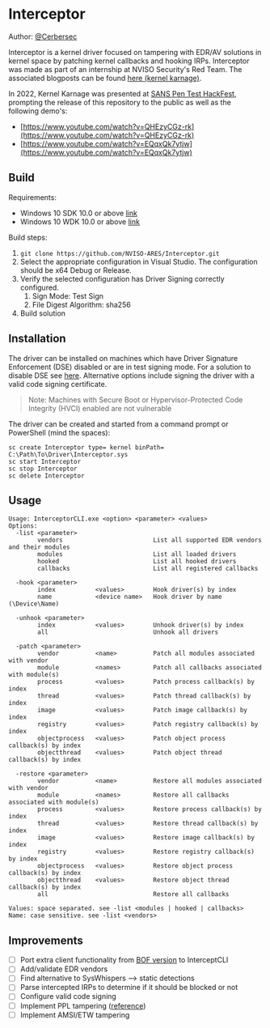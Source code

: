 # Interceptor

Author: [@Cerbersec](https://twitter.com/cerbersec)

Interceptor is a kernel driver focused on tampering with EDR/AV solutions in kernel space by patching kernel callbacks and hooking IRPs.
Interceptor was made as part of an internship at NVISO Security's Red Team. The associated blogposts can be found [here (kernel karnage)](https://blog.nviso.eu/2021/10/21/kernel-karnage-part-1/).

In 2022, Kernel Karnage was presented at [SANS Pen Test HackFest](https://www.sans.org/cyber-security-training-events/pen-test-hackfest-2022/), prompting the release of this repository to the public as well as the following demo's:
* [https://www.youtube.com/watch?v=QHEzyCGz-rk](https://www.youtube.com/watch?v=QHEzyCGz-rk)
* [https://www.youtube.com/watch?v=EQqxQk7ytjw](https://www.youtube.com/watch?v=EQqxQk7ytjw)

## Build

Requirements:
* Windows 10 SDK 10.0 or above [link](https://developer.microsoft.com/en-us/windows/downloads/windows-sdk/)
* Windows 10 WDK 10.0 or above [link](https://docs.microsoft.com/en-us/windows-hardware/drivers/download-the-wdk)

Build steps:
1. `git clone https://github.com/NVISO-ARES/Interceptor.git`
2. Select the appropriate configuration in Visual Studio. The configuration should be x64 Debug or Release.
3. Verify the selected configuration has Driver Signing correctly configured. 
    1. Sign Mode: Test Sign
    2. File Digest Algorithm: sha256
4. Build solution

## Installation

The driver can be installed on machines which have Driver Signature Enforcement (DSE) disabled or are in test signing mode. For a solution to disable DSE see [here](https://github.com/NVISO-ARES/CobaltWhispers#disabledse). Alternative options include signing the driver with a valid code signing certificate.

> Note: Machines with Secure Boot or Hypervisor-Protected Code Integrity (HVCI) enabled are not vulnerable

The driver can be created and started from a command prompt or PowerShell (mind the spaces):

```
sc create Interceptor type= kernel binPath= C:\Path\To\Driver\Interceptor.sys
sc start Interceptor
sc stop Interceptor
sc delete Interceptor
```

## Usage

```
Usage: InterceptorCLI.exe <option> <parameter> <values>
Options:
  -list <parameter>
        vendors                         List all supported EDR vendors and their modules
        modules                         List all loaded drivers
        hooked                          List all hooked drivers
        callbacks                       List all registered callbacks

  -hook <parameter>
        index           <values>        Hook driver(s) by index
        name            <device name>   Hook driver by name (\Device\Name)

  -unhook <parameter>
        index           <values>        Unhook driver(s) by index
        all                             Unhook all drivers

  -patch <parameter>
        vendor          <name>          Patch all modules associated with vendor
        module          <names>         Patch all callbacks associated with module(s)
        process         <values>        Patch process callback(s) by index
        thread          <values>        Patch thread callback(s) by index
        image           <values>        Patch image callback(s) by index
        registry        <values>        Patch registry callback(s) by index
        objectprocess   <values>        Patch object process callback(s) by index
        objectthread    <values>        Patch object thread callback(s) by index

  -restore <parameter>
        vendor          <name>          Restore all modules associated with vendor
        module          <names>         Restore all callbacks associated with module(s)
        process         <values>        Restore process callback(s) by index
        thread          <values>        Restore thread callback(s) by index
        image           <values>        Restore image callback(s) by index
        registry        <values>        Restore registry callback(s) by index
        objectprocess   <values>        Restore object process callback(s) by index
        objectthread    <values>        Restore object thread callback(s) by index
        all                             Restore all callbacks

Values: space separated. see -list <modules | hooked | callbacks>
Name: case sensitive. see -list <vendors>
```

## Improvements
- [ ] Port extra client functionality from [BOF version](https://github.com/NVISO-ARES/CobaltWhispers#intercept) to InterceptCLI
- [ ] Add/validate EDR vendors
- [ ] Find alternative to SysWhispers --> static detections
- [ ] Parse intercepted IRPs to determine if it should be blocked or not
- [ ] Configure valid code signing
- [ ] Implement PPL tampering ([reference](https://elastic.github.io/security-research/whitepapers/2022/02/02.sandboxing-antimalware-products-for-fun-and-profit/article/))
- [ ] Implement AMSI/ETW tampering

